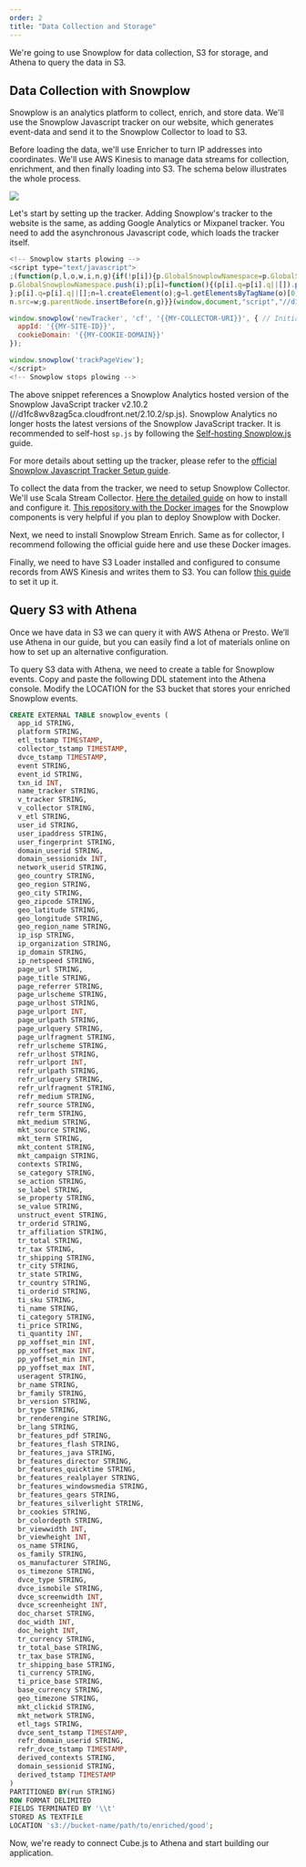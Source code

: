 ```yaml
---
order: 2
title: "Data Collection and Storage"
---
```


We're going to use Snowplow for data collection, S3 for storage, and Athena to query the data in S3.

## Data Collection with Snowplow

Snowplow is an analytics platform to collect, enrich, and store data. We'll use the Snowplow Javascript tracker on our website, which generates event-data and send it to the Snowplow Collector to load to S3.

Before loading the data, we'll use Enricher to turn IP addresses into coordinates. We'll use AWS Kinesis to manage data streams for collection, enrichment, and then finally loading into S3. The schema below illustrates the whole process.

![](/images/2-schema-1.png)

Let's start by setting up the tracker. Adding Snowplow's tracker to the website is the same, as adding Google Analytics or Mixpanel tracker. You need to add the asynchronous Javascript code, which loads the tracker itself.

```javascript
<!-- Snowplow starts plowing -->
<script type="text/javascript">
;(function(p,l,o,w,i,n,g){if(!p[i]){p.GlobalSnowplowNamespace=p.GlobalSnowplowNamespace||[];
p.GlobalSnowplowNamespace.push(i);p[i]=function(){(p[i].q=p[i].q||[]).push(arguments)
};p[i].q=p[i].q||[];n=l.createElement(o);g=l.getElementsByTagName(o)[0];n.async=1;
n.src=w;g.parentNode.insertBefore(n,g)}}(window,document,"script","//d1fc8wv8zag5ca.cloudfront.net/2.10.2/sp.js","snowplow"));

window.snowplow('newTracker', 'cf', '{{MY-COLLECTOR-URI}}', { // Initialise a tracker
  appId: '{{MY-SITE-ID}}',
  cookieDomain: '{{MY-COOKIE-DOMAIN}}'
});

window.snowplow('trackPageView');
</script>
<!-- Snowplow stops plowing -->
```

The above snippet references a Snowplow Analytics hosted version of the Snowplow JavaScript tracker v2.10.2 (//d1fc8wv8zag5ca.cloudfront.net/2.10.2/sp.js). Snowplow Analytics no longer hosts the latest versions of the Snowplow JavaScript tracker. It is recommended to self-host `sp.js` by following the [Self-hosting Snowplow.js](https://github.com/snowplow/snowplow/wiki/self-hosting-snowplow-js) guide.

For more details about setting up the tracker, please refer to the [official Snowplow Javascript Tracker Setup guide](https://github.com/snowplow/snowplow/wiki/Setting-up-a-Tracker).

To collect the data from the tracker, we need to setup Snowplow Collector. We'll use Scala Stream Collector. [Here the detailed guide](https://github.com/snowplow/snowplow/wiki/Setting-up-the-Scala-Stream-Collector) on how to install and configure it. [This repository with the Docker images](https://github.com/snowplow/snowplow-docker) for the Snowplow components is very helpful if you plan to deploy Snowplow with Docker.

Next, we need to install Snowplow Stream Enrich. Same as for collector, I
recommend following the official guide here and use these Docker images.

Finally, we need to have S3 Loader installed and configured to consume records
from AWS Kinesis and writes them to S3. You can follow [this guide](https://github.com/snowplow/snowplow/wiki/snowplow-s3-loader-setup) to set it up it.

## Query S3 with Athena

Once we have data in S3 we can query it with AWS Athena or Presto. We’ll use Athena in our guide, but you can easily find a lot of materials online on how to set up an alternative configuration.

To query S3 data with Athena, we need to create a table for Snowplow events. Copy and paste the following DDL statement into the Athena console. Modify the LOCATION for the S3 bucket that stores your enriched Snowplow events.


```sql
CREATE EXTERNAL TABLE snowplow_events (
  app_id STRING,
  platform STRING,
  etl_tstamp TIMESTAMP,
  collector_tstamp TIMESTAMP,
  dvce_tstamp TIMESTAMP,
  event STRING,
  event_id STRING,
  txn_id INT,
  name_tracker STRING,
  v_tracker STRING,
  v_collector STRING,
  v_etl STRING,
  user_id STRING,
  user_ipaddress STRING,
  user_fingerprint STRING,
  domain_userid STRING,
  domain_sessionidx INT,
  network_userid STRING,
  geo_country STRING,
  geo_region STRING,
  geo_city STRING,
  geo_zipcode STRING,
  geo_latitude STRING,
  geo_longitude STRING,
  geo_region_name STRING,
  ip_isp STRING,
  ip_organization STRING,
  ip_domain STRING,
  ip_netspeed STRING,
  page_url STRING,
  page_title STRING,
  page_referrer STRING,
  page_urlscheme STRING,
  page_urlhost STRING,
  page_urlport INT,
  page_urlpath STRING,
  page_urlquery STRING,
  page_urlfragment STRING,
  refr_urlscheme STRING,
  refr_urlhost STRING,
  refr_urlport INT,
  refr_urlpath STRING,
  refr_urlquery STRING,
  refr_urlfragment STRING,
  refr_medium STRING,
  refr_source STRING,
  refr_term STRING,
  mkt_medium STRING,
  mkt_source STRING,
  mkt_term STRING,
  mkt_content STRING,
  mkt_campaign STRING,
  contexts STRING,
  se_category STRING,
  se_action STRING,
  se_label STRING,
  se_property STRING,
  se_value STRING,
  unstruct_event STRING,
  tr_orderid STRING,
  tr_affiliation STRING,
  tr_total STRING,
  tr_tax STRING,
  tr_shipping STRING,
  tr_city STRING,
  tr_state STRING,
  tr_country STRING,
  ti_orderid STRING,
  ti_sku STRING,
  ti_name STRING,
  ti_category STRING,
  ti_price STRING,
  ti_quantity INT,
  pp_xoffset_min INT,
  pp_xoffset_max INT,
  pp_yoffset_min INT,
  pp_yoffset_max INT,
  useragent STRING,
  br_name STRING,
  br_family STRING,
  br_version STRING,
  br_type STRING,
  br_renderengine STRING,
  br_lang STRING,
  br_features_pdf STRING,
  br_features_flash STRING,
  br_features_java STRING,
  br_features_director STRING,
  br_features_quicktime STRING,
  br_features_realplayer STRING,
  br_features_windowsmedia STRING,
  br_features_gears STRING,
  br_features_silverlight STRING,
  br_cookies STRING,
  br_colordepth STRING,
  br_viewwidth INT,
  br_viewheight INT,
  os_name STRING,
  os_family STRING,
  os_manufacturer STRING,
  os_timezone STRING,
  dvce_type STRING,
  dvce_ismobile STRING,
  dvce_screenwidth INT,
  dvce_screenheight INT,
  doc_charset STRING,
  doc_width INT,
  doc_height INT,
  tr_currency STRING,
  tr_total_base STRING,
  tr_tax_base STRING,
  tr_shipping_base STRING,
  ti_currency STRING,
  ti_price_base STRING,
  base_currency STRING,
  geo_timezone STRING,
  mkt_clickid STRING,
  mkt_network STRING,
  etl_tags STRING,
  dvce_sent_tstamp TIMESTAMP,
  refr_domain_userid STRING,
  refr_dvce_tstamp TIMESTAMP,
  derived_contexts STRING,
  domain_sessionid STRING,
  derived_tstamp TIMESTAMP
)
PARTITIONED BY(run STRING)
ROW FORMAT DELIMITED
FIELDS TERMINATED BY '\\t'
STORED AS TEXTFILE
LOCATION 's3://bucket-name/path/to/enriched/good';
```

Now, we're ready to connect Cube.js to Athena and start building our
application.
